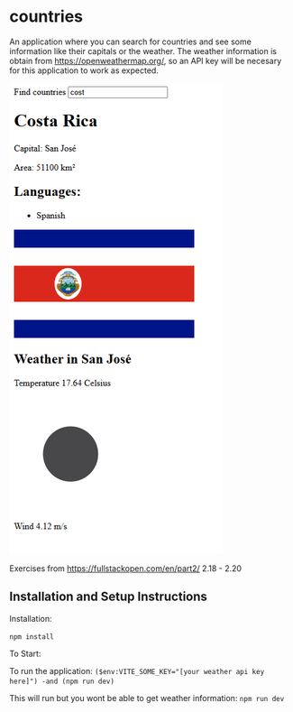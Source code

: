 # countries

An application where you can search for countries and see some information like their capitals or the weather.
The weather information is obtain from https://openweathermap.org/, so an API key will be necesary for this application to work as expected.

![Screenshot](public/Screenshot.png)

Exercises from https://fullstackopen.com/en/part2/
2.18 - 2.20

## Installation and Setup Instructions

Installation:

`npm install`  

To Start:

To run the application:
`($env:VITE_SOME_KEY="[your weather api key here]") -and (npm run dev)`

This will run but you wont be able to get weather information:
`npm run dev`
